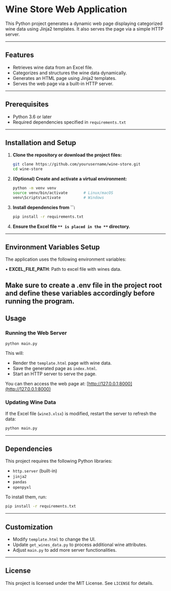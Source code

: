 # Wine Store Web Application

This Python project generates a dynamic web page displaying categorized wine data using Jinja2 templates. It also serves the page via a simple HTTP server.

---

## Features

- Retrieves wine data from an Excel file.
- Categorizes and structures the wine data dynamically.
- Generates an HTML page using Jinja2 templates.
- Serves the web page via a built-in HTTP server.

---

## Prerequisites

- Python 3.6 or later
- Required dependencies specified in `requirements.txt`

---

## Installation and Setup

1. **Clone the repository or download the project files:**

   ```bash
   git clone https://github.com/yourusername/wine-store.git
   cd wine-store
   ```

2. **(Optional) Create and activate a virtual environment:**

   ```bash
   python -m venv venv
   source venv/bin/activate       # Linux/macOS
   venv\Scripts\activate          # Windows
   ```

3. **Install dependencies from **``**:**

   ```bash
   pip install -r requirements.txt
   ```

4. **Ensure the Excel file **``** is placed in the **``** directory.**

---

## Environment Variables Setup

The application uses the following environment variables:

•	**EXCEL_FILE_PATH**: Path to excel file with wines data.

Make sure to create a .env file in the project root and define these variables accordingly before running the program.
---

## Usage

### Running the Web Server

```bash
python main.py
```

This will:

- Render the `template.html` page with wine data.
- Save the generated page as `index.html`.
- Start an HTTP server to serve the page.

You can then access the web page at:
[http://127.0.0.1:8000](http://127.0.0.1:8000)


### Updating Wine Data

If the Excel file (`wine3.xlsx`) is modified, restart the server to refresh the data:

```bash
python main.py
```

---

## Dependencies

This project requires the following Python libraries:

- `http.server` (built-in)
- `jinja2`
- `pandas`
- `openpyxl`

To install them, run:

```bash
pip install -r requirements.txt
```

---

## Customization

- Modify `template.html` to change the UI.
- Update `get_wines_data.py` to process additional wine attributes.
- Adjust `main.py` to add more server functionalities.

---

## License

This project is licensed under the MIT License. See `LICENSE` for details.